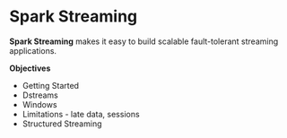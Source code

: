 # Spark Streaming

**Spark Streaming** makes it easy to build scalable fault-tolerant streaming applications.

**Objectives**

* Getting Started 
* Dstreams
* Windows
* Limitations - late data, sessions
* Structured Streaming

